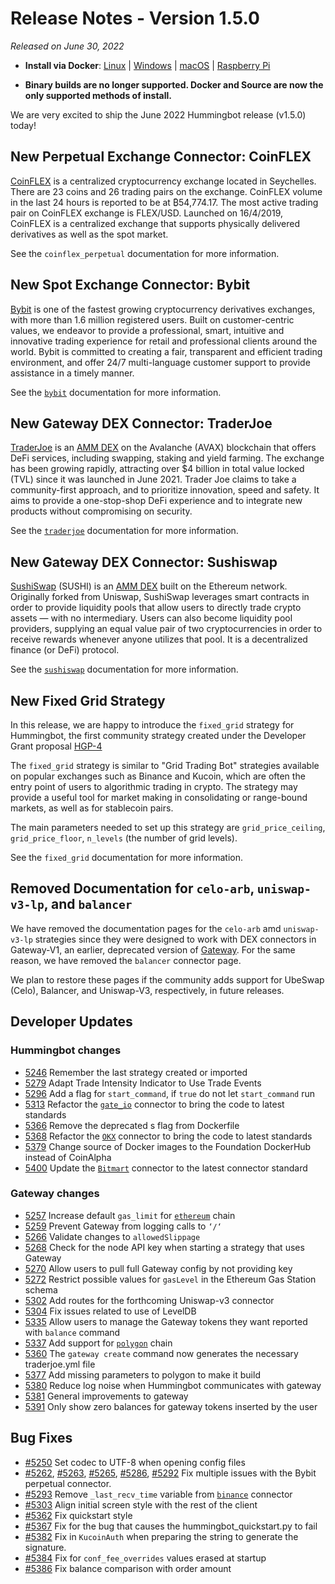# Release Notes - Version 1.5.0

*Released on June 30, 2022*

- **Install via Docker**: [Linux](/installation/docker/#linuxubuntu) | [Windows](/installation/docker/#windows) | [macOS](/installation/docker/#macos) | [Raspberry Pi](/installation/raspberry-pi/#install-via-docker)

- **Binary builds are no longer supported. Docker and Source are now the only supported methods of install.**

We are very excited to ship the June 2022 Hummingbot release (v1.5.0) today!

## New Perpetual Exchange Connector: CoinFLEX

[CoinFLEX](https://coinflex.com/home) is a centralized cryptocurrency exchange located in Seychelles. There are 23 coins and 26 trading pairs on the exchange. CoinFLEX volume in the last 24 hours is reported to be at ₿54,774.17. The most active trading pair on CoinFLEX exchange is FLEX/USD. Launched on 16/4/2019, CoinFLEX is a centralized exchange that supports physically delivered derivatives as well as the spot market.

See the `coinflex_perpetual` documentation for more information.

## New Spot Exchange Connector: Bybit

[Bybit](https://www.bybit.com/) is one of the fastest growing cryptocurrency derivatives exchanges, with more than 1.6 million registered users. Built on customer-centric values, we endeavor to provide a professional, smart, intuitive and innovative trading experience for retail and professional clients around the world. Bybit is committed to creating a fair, transparent and efficient trading environment, and offer 24/7 multi-language customer support to provide assistance in a timely manner.

See the [`bybit`](/exchanges/bybit/) documentation for more information.

## New Gateway DEX Connector: TraderJoe

[TraderJoe](https://traderjoexyz.com/) is an [AMM DEX](/gateway/exchanges) on the Avalanche (AVAX) blockchain that offers DeFi services, including swapping, staking and yield farming. The exchange has been growing rapidly, attracting over $4 billion in total value locked (TVL) since it was launched in June 2021. Trader Joe claims to take a community-first approach, and to prioritize innovation, speed and safety. It aims to provide a one-stop-shop DeFi experience and to integrate new products without compromising on security.

See the [`traderjoe`](/gateway/exchanges/traderjoe/) documentation for more information.

## New Gateway DEX Connector: Sushiswap

[SushiSwap](https://app.sushi.com/swap) (SUSHI) is an [AMM DEX](/gateway/exchanges) built on the Ethereum network. Originally forked from Uniswap, SushiSwap leverages smart contracts in order to provide liquidity pools that allow users to directly trade crypto assets — with no intermediary. Users can also become liquidity pool providers, supplying an equal value pair of two cryptocurrencies in order to receive rewards whenever anyone utilizes that pool. It is a decentralized finance (or DeFi) protocol.

See the [`sushiswap`](/gateway/exchanges/sushiswap/) documentation for more information.

## New Fixed Grid Strategy

In this release, we are happy to introduce the `fixed_grid` strategy for Hummingbot,  the first community strategy created under the Developer Grant proposal [HGP-4](https://snapshot.org/#/hbot.eth/proposal/0xd0c5b54badfd631d7433da0f76795a9dc0d82fc66596d547cda2f3537f903e3f)

The `fixed_grid` strategy is similar to "Grid Trading Bot" strategies available on popular exchanges such as Binance and Kucoin, which are often the entry point of users to algorithmic trading in crypto. The strategy may provide a useful tool for market making in consolidating or range-bound markets, as well as for stablecoin pairs.

The main parameters needed to set up this strategy are `grid_price_ceiling`, `grid_price_floor`, `n_levels` (the number of grid levels).

See the `fixed_grid` documentation for more information.

## Removed Documentation for `celo-arb`, `uniswap-v3-lp`, and `balancer`

We have removed the documentation pages for the `celo-arb` amd `uniswap-v3-lp` strategies since they were designed to work with DEX connectors in Gateway-V1, an earlier, deprecated version of [Gateway](/gateway). For the same reason, we have removed the `balancer` connector page.

We plan to restore these pages if the community adds support for UbeSwap (Celo), Balancer, and Uniswap-V3, respectively, in future releases.

## Developer Updates

### Hummingbot changes

- [5246](https://github.com/hummingbot/hummingbot/pull/5246) Remember the last strategy created or imported
- [5279](https://github.com/hummingbot/hummingbot/pull/5279) Adapt Trade Intensity Indicator to Use Trade Events
- [5296](https://github.com/hummingbot/hummingbot/pull/5296) Add a flag for `start_command`, if `true` do not let `start_command` run
- [5313](https://github.com/hummingbot/hummingbot/pull/5313) Refactor the [`gate_io`](/exchanges/gate-io/) connector to bring the code to latest standards
- [5366](https://github.com/hummingbot/hummingbot/pull/5366) Remove the deprecated s flag from Dockerfile
- [5368](https://github.com/hummingbot/hummingbot/pull/5368) Refactor the [`OKX`](/exchanges/okx/) connector to bring the code to latest standards
- [5379](https://github.com/hummingbot/hummingbot/pull/5379) Change source of Docker images to the Foundation DockerHub instead of CoinAlpha
- [5400](https://github.com/hummingbot/hummingbot/pull/5400) Update the [`Bitmart`](/exchanges/bitmart/) connector to the latest connector standard

### Gateway changes

- [5257](https://github.com/hummingbot/hummingbot/pull/5257) Increase default `gas_limit` for [`ethereum`](/chains/ethereum) chain
- [5259](https://github.com/hummingbot/hummingbot/pull/5259) Prevent Gateway from logging calls to `‘/‘`
- [5266](https://github.com/hummingbot/hummingbot/pull/5266) Validate changes to `allowedSlippage`
- [5268](https://github.com/hummingbot/hummingbot/pull/5268) Check for the node API key when starting a strategy that uses Gateway
- [5270](https://github.com/hummingbot/hummingbot/pull/5270) Allow users to pull full Gateway config by not providing key
- [5272](https://github.com/hummingbot/hummingbot/pull/5272) Restrict possible values for `gasLevel` in the Ethereum Gas Station schema
- [5302](https://github.com/hummingbot/hummingbot/pull/5302) Add routes for the forthcoming Uniswap-v3 connector
- [5304](https://github.com/hummingbot/hummingbot/pull/5304) Fix issues related to use of LevelDB
- [5335](https://github.com/hummingbot/hummingbot/pull/5335) Allow users to manage the Gateway tokens they want reported with `balance` command
- [5337](https://github.com/hummingbot/hummingbot/pull/5337) Add support for [`polygon`](https://github.com/hummingbot/gateway/tree/main/src/chains/polygon) chain
- [5360](https://github.com/hummingbot/hummingbot/pull/5360) The `gateway create` command now generates the necessary traderjoe.yml file
- [5377](https://github.com/hummingbot/hummingbot/pull/5377) Add missing parameters to polygon to make it build
- [5380](https://github.com/hummingbot/hummingbot/pull/5380) Reduce log noise when Hummingbot communicates with gateway
- [5381](https://github.com/hummingbot/hummingbot/pull/5381) General improvements to gateway
- [5391](https://github.com/hummingbot/hummingbot/pull/5391) Only show zero balances for gateway tokens inserted by the user

## Bug Fixes

- [#5250](https://github.com/hummingbot/hummingbot/issues/5250) Set codec to UTF-8 when opening config files
- [#5262](https://github.com/hummingbot/hummingbot/pull/5262), [#5263](https://github.com/hummingbot/hummingbot/pull/5263), [#5265](https://github.com/hummingbot/hummingbot/pull/5265), [#5286](https://github.com/hummingbot/hummingbot/pull/5262), [#5292](https://github.com/hummingbot/hummingbot/pull/5292) Fix multiple issues with the Bybit perpetual connector.
- [#5293](https://github.com/hummingbot/hummingbot/issues/5293) Remove `_last_recv_time` variable from [`binance`](/exchanges/binance) connector
- [#5303](https://github.com/hummingbot/hummingbot/issues/5303) Align initial screen style with the rest of the client
- [#5362](https://github.com/hummingbot/hummingbot/pull/5362) Fix quickstart style
- [#5367](https://github.com/hummingbot/hummingbot/pull/5367) Fix for the bug that causes the hummingbot_quickstart.py to fail
- [#5382](https://github.com/hummingbot/hummingbot/pull/5382) Fix in `KucoinAuth` when preparing the string to generate the signature.
- [#5384](https://github.com/hummingbot/hummingbot/pull/5384) Fix for `conf_fee_overrides` values erased at startup
- [#5386](https://github.com/hummingbot/hummingbot/pull/5386) Fix balance comparison with order amount

